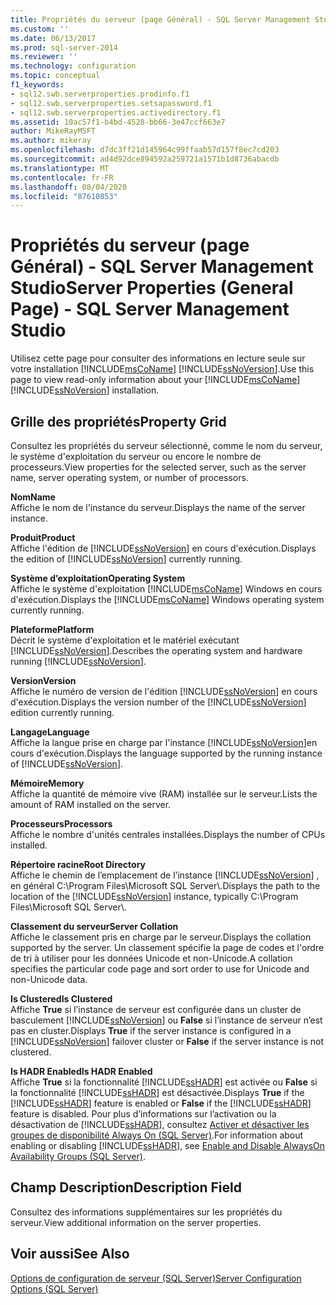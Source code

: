 ```yaml
---
title: Propriétés du serveur (page Général) - SQL Server Management Studio | Microsoft Docs
ms.custom: ''
ms.date: 06/13/2017
ms.prod: sql-server-2014
ms.reviewer: ''
ms.technology: configuration
ms.topic: conceptual
f1_keywords:
- sql12.swb.serverproperties.prodinfo.f1
- sql12.swb.serverproperties.setsapassword.f1
- sql12.swb.serverproperties.activedirectory.f1
ms.assetid: 10ac57f1-b4bd-4528-bb66-3e47ccf663e7
author: MikeRayMSFT
ms.author: mikeray
ms.openlocfilehash: d7dc3ff21d145964c99ffaab57d157f8ec7cd203
ms.sourcegitcommit: ad4d92dce894592a259721a1571b1d8736abacdb
ms.translationtype: MT
ms.contentlocale: fr-FR
ms.lasthandoff: 08/04/2020
ms.locfileid: "87610853"
---
```

# <a name="server-properties-general-page---sql-server-management-studio"></a><span data-ttu-id="e0df1-102">Propriétés du serveur (page Général) - SQL Server Management Studio</span><span class="sxs-lookup"><span data-stu-id="e0df1-102">Server Properties (General Page) - SQL Server Management Studio</span></span>
  <span data-ttu-id="e0df1-103">Utilisez cette page pour consulter des informations en lecture seule sur votre installation [!INCLUDE[msCoName](../../includes/msconame-md.md)] [!INCLUDE[ssNoVersion](../../includes/ssnoversion-md.md)].</span><span class="sxs-lookup"><span data-stu-id="e0df1-103">Use this page to view read-only information about your [!INCLUDE[msCoName](../../includes/msconame-md.md)] [!INCLUDE[ssNoVersion](../../includes/ssnoversion-md.md)] installation.</span></span>  
  
## <a name="property-grid"></a><span data-ttu-id="e0df1-104">Grille des propriétés</span><span class="sxs-lookup"><span data-stu-id="e0df1-104">Property Grid</span></span>  
 <span data-ttu-id="e0df1-105">Consultez les propriétés du serveur sélectionné, comme le nom du serveur, le système d'exploitation du serveur ou encore le nombre de processeurs.</span><span class="sxs-lookup"><span data-stu-id="e0df1-105">View properties for the selected server, such as the server name, server operating system, or number of processors.</span></span>  
  
 <span data-ttu-id="e0df1-106">**Nom**</span><span class="sxs-lookup"><span data-stu-id="e0df1-106">**Name**</span></span>  
 <span data-ttu-id="e0df1-107">Affiche le nom de l'instance du serveur.</span><span class="sxs-lookup"><span data-stu-id="e0df1-107">Displays the name of the server instance.</span></span>  
  
 <span data-ttu-id="e0df1-108">**Produit**</span><span class="sxs-lookup"><span data-stu-id="e0df1-108">**Product**</span></span>  
 <span data-ttu-id="e0df1-109">Affiche l'édition de [!INCLUDE[ssNoVersion](../../includes/ssnoversion-md.md)] en cours d'exécution.</span><span class="sxs-lookup"><span data-stu-id="e0df1-109">Displays the edition of [!INCLUDE[ssNoVersion](../../includes/ssnoversion-md.md)] currently running.</span></span>  
  
 <span data-ttu-id="e0df1-110">**Système d’exploitation**</span><span class="sxs-lookup"><span data-stu-id="e0df1-110">**Operating System**</span></span>  
 <span data-ttu-id="e0df1-111">Affiche le système d'exploitation [!INCLUDE[msCoName](../../includes/msconame-md.md)] Windows en cours d'exécution.</span><span class="sxs-lookup"><span data-stu-id="e0df1-111">Displays the [!INCLUDE[msCoName](../../includes/msconame-md.md)] Windows operating system currently running.</span></span>  
  
 <span data-ttu-id="e0df1-112">**Plateforme**</span><span class="sxs-lookup"><span data-stu-id="e0df1-112">**Platform**</span></span>  
 <span data-ttu-id="e0df1-113">Décrit le système d'exploitation et le matériel exécutant [!INCLUDE[ssNoVersion](../../includes/ssnoversion-md.md)].</span><span class="sxs-lookup"><span data-stu-id="e0df1-113">Describes the operating system and hardware running [!INCLUDE[ssNoVersion](../../includes/ssnoversion-md.md)].</span></span>  
  
 <span data-ttu-id="e0df1-114">**Version**</span><span class="sxs-lookup"><span data-stu-id="e0df1-114">**Version**</span></span>  
 <span data-ttu-id="e0df1-115">Affiche le numéro de version de l'édition [!INCLUDE[ssNoVersion](../../includes/ssnoversion-md.md)] en cours d'exécution.</span><span class="sxs-lookup"><span data-stu-id="e0df1-115">Displays the version number of the [!INCLUDE[ssNoVersion](../../includes/ssnoversion-md.md)] edition currently running.</span></span>  
  
 <span data-ttu-id="e0df1-116">**Langage**</span><span class="sxs-lookup"><span data-stu-id="e0df1-116">**Language**</span></span>  
 <span data-ttu-id="e0df1-117">Affiche la langue prise en charge par l'instance [!INCLUDE[ssNoVersion](../../includes/ssnoversion-md.md)]en cours d'exécution.</span><span class="sxs-lookup"><span data-stu-id="e0df1-117">Displays the language supported by the running instance of [!INCLUDE[ssNoVersion](../../includes/ssnoversion-md.md)].</span></span>  
  
 <span data-ttu-id="e0df1-118">**Mémoire**</span><span class="sxs-lookup"><span data-stu-id="e0df1-118">**Memory**</span></span>  
 <span data-ttu-id="e0df1-119">Affiche la quantité de mémoire vive (RAM) installée sur le serveur.</span><span class="sxs-lookup"><span data-stu-id="e0df1-119">Lists the amount of RAM installed on the server.</span></span>  
  
 <span data-ttu-id="e0df1-120">**Processeurs**</span><span class="sxs-lookup"><span data-stu-id="e0df1-120">**Processors**</span></span>  
 <span data-ttu-id="e0df1-121">Affiche le nombre d'unités centrales installées.</span><span class="sxs-lookup"><span data-stu-id="e0df1-121">Displays the number of CPUs installed.</span></span>  
  
 <span data-ttu-id="e0df1-122">**Répertoire racine**</span><span class="sxs-lookup"><span data-stu-id="e0df1-122">**Root Directory**</span></span>  
 <span data-ttu-id="e0df1-123">Affiche le chemin de l’emplacement de l’instance [!INCLUDE[ssNoVersion](../../includes/ssnoversion-md.md)] , en général C:\Program Files\Microsoft SQL Server\\.</span><span class="sxs-lookup"><span data-stu-id="e0df1-123">Displays the path to the location of the [!INCLUDE[ssNoVersion](../../includes/ssnoversion-md.md)] instance, typically C:\Program Files\Microsoft SQL Server\\.</span></span>  
  
 <span data-ttu-id="e0df1-124">**Classement du serveur**</span><span class="sxs-lookup"><span data-stu-id="e0df1-124">**Server Collation**</span></span>  
 <span data-ttu-id="e0df1-125">Affiche le classement pris en charge par le serveur.</span><span class="sxs-lookup"><span data-stu-id="e0df1-125">Displays the collation supported by the server.</span></span> <span data-ttu-id="e0df1-126">Un classement spécifie la page de codes et l'ordre de tri à utiliser pour les données Unicode et non-Unicode.</span><span class="sxs-lookup"><span data-stu-id="e0df1-126">A collation specifies the particular code page and sort order to use for Unicode and non-Unicode data.</span></span>  
  
 <span data-ttu-id="e0df1-127">**Is Clustered**</span><span class="sxs-lookup"><span data-stu-id="e0df1-127">**Is Clustered**</span></span>  
 <span data-ttu-id="e0df1-128">Affiche **True** si l’instance de serveur est configurée dans un cluster de basculement [!INCLUDE[ssNoVersion](../../includes/ssnoversion-md.md)] ou **False** si l’instance de serveur n’est pas en cluster.</span><span class="sxs-lookup"><span data-stu-id="e0df1-128">Displays **True** if the server instance is configured in a [!INCLUDE[ssNoVersion](../../includes/ssnoversion-md.md)] failover cluster or **False** if the server instance is not clustered.</span></span>  
  
 <span data-ttu-id="e0df1-129">**Is HADR Enabled**</span><span class="sxs-lookup"><span data-stu-id="e0df1-129">**Is HADR Enabled**</span></span>  
 <span data-ttu-id="e0df1-130">Affiche **True** si la fonctionnalité [!INCLUDE[ssHADR](../../includes/sshadr-md.md)] est activée ou **False** si la fonctionnalité [!INCLUDE[ssHADR](../../includes/sshadr-md.md)] est désactivée.</span><span class="sxs-lookup"><span data-stu-id="e0df1-130">Displays **True** if the [!INCLUDE[ssHADR](../../includes/sshadr-md.md)] feature is enabled or **False** if the [!INCLUDE[ssHADR](../../includes/sshadr-md.md)] feature is disabled.</span></span> <span data-ttu-id="e0df1-131">Pour plus d’informations sur l’activation ou la désactivation de [!INCLUDE[ssHADR](../../includes/sshadr-md.md)], consultez [Activer et désactiver les groupes de disponibilité Always On &#40;SQL Server&#41;](../availability-groups/windows/enable-and-disable-always-on-availability-groups-sql-server.md).</span><span class="sxs-lookup"><span data-stu-id="e0df1-131">For information about enabling or disabling [!INCLUDE[ssHADR](../../includes/sshadr-md.md)], see [Enable and Disable AlwaysOn Availability Groups &#40;SQL Server&#41;](../availability-groups/windows/enable-and-disable-always-on-availability-groups-sql-server.md).</span></span>  
  
## <a name="description-field"></a><span data-ttu-id="e0df1-132">Champ Description</span><span class="sxs-lookup"><span data-stu-id="e0df1-132">Description Field</span></span>  
 <span data-ttu-id="e0df1-133">Consultez des informations supplémentaires sur les propriétés du serveur.</span><span class="sxs-lookup"><span data-stu-id="e0df1-133">View additional information on the server properties.</span></span>  
  
## <a name="see-also"></a><span data-ttu-id="e0df1-134">Voir aussi</span><span class="sxs-lookup"><span data-stu-id="e0df1-134">See Also</span></span>  
 [<span data-ttu-id="e0df1-135">Options de configuration de serveur &#40;SQL Server&#41;</span><span class="sxs-lookup"><span data-stu-id="e0df1-135">Server Configuration Options &#40;SQL Server&#41;</span></span>](server-configuration-options-sql-server.md)  
  
  
